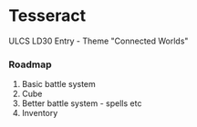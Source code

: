Tesseract
=========

ULCS LD30 Entry - Theme "Connected Worlds"

### Roadmap
1. Basic battle system
2. Cube
3. Better battle system - spells etc
4. Inventory 

